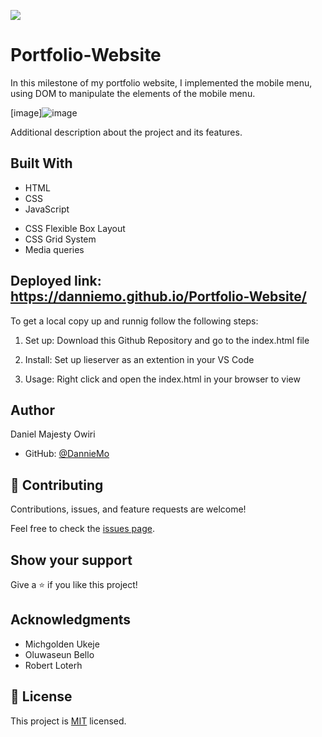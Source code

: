 ![](https://img.shields.io/badge/Microverse-blueviolet)

# Portfolio-Website

In this milestone of my portfolio website, I implemented the mobile menu, using DOM to manipulate the elements of the mobile menu. 


[image]![image](https://user-images.githubusercontent.com/53879944/126681884-9a2bfc3b-35f0-4a2e-ba75-c56780f73a91.png)

Additional description about the project and its features.

## Built With

- HTML
- CSS
- JavaScript

* CSS Flexible Box Layout
* CSS Grid System
* Media queries

## Deployed link: https://danniemo.github.io/Portfolio-Website/

To get a local copy up and runnig follow the following steps:

1. Set up:
   Download this Github Repository and go to the index.html file

2. Install:
   Set up lieserver as an extention in your VS Code

3. Usage:
   Right click and open the index.html in your browser to view

## Author

Daniel Majesty Owiri

- GitHub: [@DannieMo](https://github.com/DannieMo)

## 🤝 Contributing

Contributions, issues, and feature requests are welcome!

Feel free to check the [issues page](https://github.com/DannieMo/Hello-Microverse/issues).

## Show your support

Give a ⭐️ if you like this project!

## Acknowledgments

- Michgolden Ukeje
- Oluwaseun Bello
- Robert Loterh

## 📝 License

This project is [MIT](./MIT.md) licensed.
